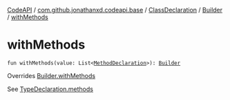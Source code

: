 [CodeAPI](../../../index.md) / [com.github.jonathanxd.codeapi.base](../../index.md) / [ClassDeclaration](../index.md) / [Builder](index.md) / [withMethods](.)

# withMethods

`fun withMethods(value: List<`[`MethodDeclaration`](../../-method-declaration/index.md)`>): `[`Builder`](index.md)

Overrides [Builder.withMethods](../../-elements-holder/-builder/with-methods.md)

See [TypeDeclaration.methods](../../-elements-holder/methods.md)

